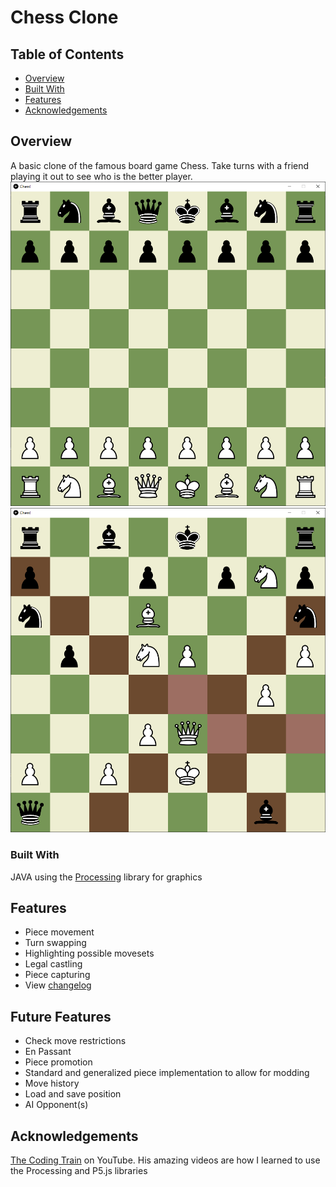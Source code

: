 # Chess Clone

## Table of Contents

- [Overview](#overview)
- [Built With](#built-with)
- [Features](#features)
- [Acknowledgements](#acknowledgements)

## Overview

A basic clone of the famous board game Chess. Take turns with a friend playing it out to see who is the better player.
![Initial start of Chess game](./screenshots/main.png) 
![Example of game movement](./screenshots/movement.png)

### Built With

JAVA using the [Processing](https://processing.org/) library for graphics

## Features

- Piece movement
- Turn swapping
- Highlighting possible movesets
- Legal castling
- Piece capturing
- View [changelog](./changelog.txt)

## Future Features
- Check move restrictions
- En Passant
- Piece promotion
- Standard and generalized piece implementation to allow for modding
- Move history
- Load and save position
- AI Opponent(s)

## Acknowledgements

[The Coding Train](https://www.youtube.com/channel/UCvjgXvBlbQiydffZU7m1_aw) on YouTube. His amazing videos are how I learned to use the Processing and P5.js libraries
